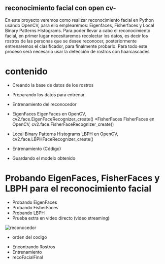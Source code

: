 
## reconocimiento facial con open cv-

En este proyecto veremos como realizar reconocimiento facial en Python usando OpenCV, para ello emplearemos: Eigenfaces, Fisherfaces y Local Binary Patterns Histograms. Para poder llevar a cabo el reconocimiento facial, en primer lugar necesitaremos recolectar los datos, es decir los rostros de las personas que se desee reconocer, posteriormente entrenaremos el clasificador, para finalmente probarlo. Para todo este proceso será necesario usar la detección de rostros con haarcascades

# contenido 
* Creando la base de datos de los rostros
* Preparando los datos para entrenar
* Entrenamiento del reconocedor
* EigenFaces
EigenFaces en OpenCV, cv2.face.EigenFaceRecognizer_create()
*FisherFaces
FisherFaces en OpenCV, cv2.face.FisherFaceRecognizer_create()

* Local Binary Patterns Histograms
LBPH en OpenCV, cv2.face.LBPHFaceRecognizer_create()

* Entrenamiento (Código)
* Guardando el modelo obtenido

# Probando EigenFaces, FisherFaces y LBPH para el reconocimiento facial
* Probando EigenFaces
* Probando FisherFaces
* Probando LBPH
* Prueba extra en video directo (video streaming)

![reconocedor](https://user-images.githubusercontent.com/49911347/150588586-b5addcfc-81f3-4732-bfce-f49d8f516719.png)

* orden del codigo
- Encontrando Rostros
- Entrenamiento
- recoFacialFinal

